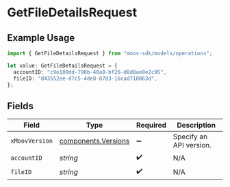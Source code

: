 # GetFileDetailsRequest

## Example Usage

```typescript
import { GetFileDetailsRequest } from "moov-sdk/models/operations";

let value: GetFileDetailsRequest = {
  accountID: "c9e189dd-790b-40a8-bf26-d8d8ae0e2c95",
  fileID: "d43552ee-d7c5-4de8-8783-16cad718063d",
};
```

## Fields

| Field                                                      | Type                                                       | Required                                                   | Description                                                |
| ---------------------------------------------------------- | ---------------------------------------------------------- | ---------------------------------------------------------- | ---------------------------------------------------------- |
| `xMoovVersion`                                             | [components.Versions](../../models/components/versions.md) | :heavy_minus_sign:                                         | Specify an API version.                                    |
| `accountID`                                                | *string*                                                   | :heavy_check_mark:                                         | N/A                                                        |
| `fileID`                                                   | *string*                                                   | :heavy_check_mark:                                         | N/A                                                        |